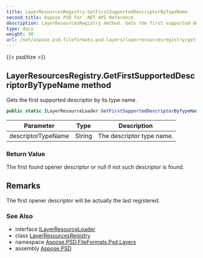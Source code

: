 ```yaml
---
title: LayerResourcesRegistry.GetFirstSupportedDescriptorByTypeName
second_title: Aspose.PSD for .NET API Reference
description: LayerResourcesRegistry method. Gets the first supported descriptor by its type name
type: docs
weight: 30
url: /net/aspose.psd.fileformats.psd.layers/layerresourcesregistry/getfirstsupporteddescriptorbytypename/
---
```

{{< psd/tize >}}
## LayerResourcesRegistry.GetFirstSupportedDescriptorByTypeName method

Gets the first supported descriptor by its type name.

```csharp
public static ILayerResourceLoader GetFirstSupportedDescriptorByTypeName(string descriptorTypeName)
```

| Parameter | Type | Description |
| --- | --- | --- |
| descriptorTypeName | String | The descriptor type name. |

### Return Value

The first found opener descriptor or null if not such descriptor is found.

## Remarks

The first opener descriptor will be actually the last registered.

### See Also

* interface [ILayerResourceLoader](../../ilayerresourceloader/)
* class [LayerResourcesRegistry](../)
* namespace [Aspose.PSD.FileFormats.Psd.Layers](../../layerresourcesregistry/)
* assembly [Aspose.PSD](../../../)


